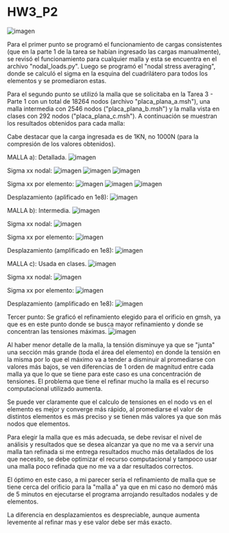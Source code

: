 # HW3_P2

![imagen](https://user-images.githubusercontent.com/81662690/127946329-c7baf5a2-a6b4-4995-bedd-7533317399cd.png)

Para el primer punto se programó el funcionamiento de cargas consistentes (que en la parte 1 de la tarea se habían ingresado las cargas manualmente), se revisó el funcionamiento para cualquier malla y esta se encuentra en el archivo "nodal_loads.py". Luego se programó el "nodal stress averaging", donde se calculó el sigma en la esquina del cuadrilátero para todos los elementos y se promediaron estas.

Para el segundo punto se utilizó la malla que se solicitaba en la Tarea 3 - Parte 1 con un total de 18264 nodos (archivo "placa_plana_a.msh"), una malla intermedia con 2546 nodos ("placa_plana_b.msh") y la malla vista en clases con 292 nodos ("placa_plana_c.msh"). A continuación se muestran los resultados obtenidos para cada malla:

Cabe destacar que la carga ingresada es de 1KN, no 1000N (para la compresión de los valores obtenidos).

MALLA a): Detallada.
![imagen](https://user-images.githubusercontent.com/81662690/126212375-74610cd4-1de5-4e2c-ab0f-2d55cc332e83.png)

Sigma xx nodal:
![imagen](https://user-images.githubusercontent.com/81662690/127943808-c64e1f48-7cab-45df-bb42-c301c4b3b6ac.png)
![imagen](https://user-images.githubusercontent.com/81662690/127943870-33cbf1f9-57b8-4386-b1c5-c1dee85269b9.png)
![imagen](https://user-images.githubusercontent.com/81662690/127943901-42630555-5a3d-4bdd-b3f7-0833b37c0e16.png)

Sigma xx por elemento:
![imagen](https://user-images.githubusercontent.com/81662690/127944009-41612b21-2be3-4e45-a10f-e7be577f01cf.png)
![imagen](https://user-images.githubusercontent.com/81662690/127943971-a5becc92-9dcd-492a-8141-71b36d20588c.png)
![imagen](https://user-images.githubusercontent.com/81662690/127943945-76c68ab2-e244-41b6-96d5-a6bef2a61cc4.png)

Desplazamiento (aplificado en 1e8):
![imagen](https://user-images.githubusercontent.com/81662690/127944096-bac70bcb-631a-4392-a692-74907a84479c.png)


MALLA b): Intermedia.
![imagen](https://user-images.githubusercontent.com/81662690/126213993-1b5447f5-5a70-4d62-b109-312f7aa710cd.png)

Sigma xx nodal:
![imagen](https://user-images.githubusercontent.com/81662690/127940670-604c5e19-2bc8-463f-984d-68fefda0b839.png)

Sigma xx por elemento:
![imagen](https://user-images.githubusercontent.com/81662690/127940709-1de12c17-18ed-452c-9861-101cc85cbae5.png)

Desplazamiento (amplificado en 1e8):
![imagen](https://user-images.githubusercontent.com/81662690/127940794-554f23c9-95d1-47f3-865b-ae1334ff678c.png)


MALLA c): Usada en clases.
![imagen](https://user-images.githubusercontent.com/81662690/126214742-596b6561-93fc-47bf-88ab-676ce26729ff.png)

Sigma xx nodal:
![imagen](https://user-images.githubusercontent.com/81662690/127943557-d7dec2c5-35eb-45ec-91fb-6535f0b181e0.png)

Sigma xx por elemento:
![imagen](https://user-images.githubusercontent.com/81662690/127943518-e0c3ff35-b934-4219-9675-58f586b2b42e.png)

Desplazamiento (amplificado en 1e8):
![imagen](https://user-images.githubusercontent.com/81662690/127943634-be3ad5ad-c280-4096-9090-c10a97452985.png)

Tercer punto:
Se graficó el refinamiento elegido para el orificio en gmsh, ya que es en este punto donde se busca mayor refinamiento y donde se concentran las tensiones máximas.
![imagen](https://user-images.githubusercontent.com/81662690/127947516-7fa70589-72d5-4cbb-a882-35a2cc04c496.png)

Al haber menor detalle de la malla, la tensión disminuye ya que se "junta" una sección más grande (toda el área del elemento) en donde la tensión en la misma por lo que el máximo va a tender a disminuir al promediarse con valores más bajos, se ven diferencias de 1 orden de magnitud entre cada malla ya que lo que se tiene para este caso es una concentración de tensiones. El problema que tiene el refinar mucho la malla es el recurso computacional utilizado aumenta.

Se puede ver claramente que el calculo de tensiones en el nodo vs en el elemento es mejor y converge más rápido, al promediarse el valor de distintos elementos es más preciso y se tienen más valores ya que son más nodos que elementos.

Para elegir la malla que es más adecuada, se debe revisar el nivel de análisis y resultados que se desea alcanzar ya que no me va a servir una malla tan refinada si me entrega resultados mucho más detallados de los que necesito, se debe optimizar el recurso computacional y tampoco usar una malla poco refinada que no me va a dar resultados correctos.

El óptimo en este caso, a mi parecer sería el refinamiento de malla que se tiene cerca del orificio para la "malla a" ya que en mi caso no demoró más de 5 minutos en ejecutarse el programa arrojando resultados nodales y de elementos.

La diferencia en desplazamientos es despreciable, aunque aumenta levemente al refinar mas y ese valor debe ser más exacto.
